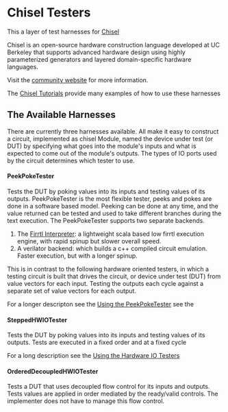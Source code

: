 Chisel Testers
==============

This a layer of test harnesses for [Chisel](https://github.com/ucb-bar/chisel3)

Chisel is an open-source hardware construction language developed
at UC Berkeley that supports advanced hardware design using highly
parameterized generators and layered domain-specific hardware languages.

Visit the [community website](http://chisel.eecs.berkeley.edu/) for more
information.

The [Chisel Tutorials](https://github.com/ucb-bar/chisel-tutorials) provide many examples of how to use these harnesses

The Available Harnesses
-----------------------

There are currently three harnesses available.  All make it easy to construct a circuit, implemented as chisel Module, named
 the device under test (or DUT) by specifying what 
goes into the module's inputs and what is expected to come out of the module's outputs.  The types of IO ports used by the
circuit determines which tester to use.  

#### PeekPokeTester

Tests the DUT by poking values into its inputs and testing values of its outputs.  PeekPokeTester is the most flexible 
tester, peeks and pokes are done in a software based model.  Peeking can be done at any time, and the value returned can
be tested and used to take different branches during the text execution.  The PeekPokeTester supports two separate backends.
 1. The [Firrtl Interpreter](https://github.com/ucb-bar/firrtl-interpreter): a lightweight scala based low firrtl execution engine, with rapid spinup but slower overall speed.
 1. A verilator backend: which builds a c++ compiled circuit emulation.  Faster execution, but with a longer spinup.

This is in contrast to the following hardware oriented testers, in which a testing circuit is built that drives the
circuit, or device under test (DUT) from value vectors for each input.  Testing the outputs each cycle against a separate
set of value vectors for each output.

For a longer descripton see the [Using the PeekPokeTester](https://github.com/ucb-bar/chisel-testers/wiki/Using%20the%20PeekPokeTester) see the 

#### SteppedHWIOTester

Tests the DUT by poking values into its inputs and testing values of its outputs.  Tests are executed in a fixed
order and at a fixed cycle

For a long description see the [Using the Hardware IO Testers](https://github.com/ucb-bar/chisel-testers/wiki/Using-the-Hardware-IO-Testers)

#### OrderedDecoupledHWIOTester

Tests a DUT that uses decoupled flow control for its inputs and outputs.  Tests values are applied in order 
mediated by the ready/valid controls.  The implementer does not have to manage this flow control.

